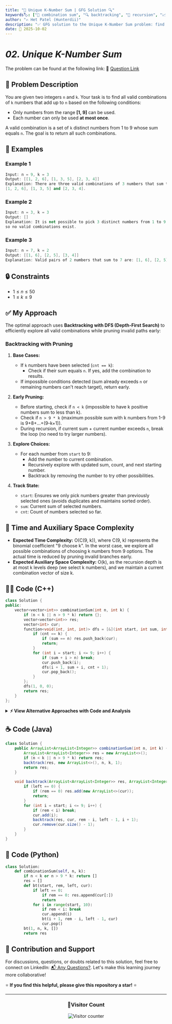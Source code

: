 ```yaml
---
title: "🔢 Unique K-Number Sum | GFG Solution 🔍"  
keywords🏷️: ["🔢 combination sum", "🔍 backtracking", "📍 recursion", "📈 DFS", "📘 GFG", "🏁 competitive programming", "📚 DSA"]  
author: "✍️ Het Patel (Hunterdii)"  
description: "✅ GFG solution to the Unique K-Number Sum problem: find all valid combinations of k distinct numbers from 1-9 that sum to n using backtracking and DFS techniques. 🚀"  
date: 📅 2025-10-02  
---
```


# *02. Unique K-Number Sum*

The problem can be found at the following link: 🔗 [Question Link](https://www.geeksforgeeks.org/problems/combination-sum-iii--111703/1)

## **🧩 Problem Description**

You are given two integers `n` and `k`. Your task is to find all valid combinations of `k` numbers that add up to `n` based on the following conditions:

- Only numbers from the range **[1, 9]** can be used.
- Each number can only be used **at most once**.

A valid combination is a set of `k` distinct numbers from 1 to 9 whose sum equals `n`. The goal is to return all such combinations.

## **📘 Examples**

### Example 1

```cpp
Input: n = 9, k = 3
Output: [[1, 2, 6], [1, 3, 5], [2, 3, 4]]
Explanation: There are three valid combinations of 3 numbers that sum to 9: 
[1, 2, 6], [1, 3, 5] and [2, 3, 4].
```

### Example 2

```cpp
Input: n = 3, k = 3
Output: []
Explanation: It is not possible to pick 3 distinct numbers from 1 to 9 that sum to 3, 
so no valid combinations exist.
```

### Example 3

```cpp
Input: n = 7, k = 2
Output: [[1, 6], [2, 5], [3, 4]]
Explanation: Valid pairs of 2 numbers that sum to 7 are: [1, 6], [2, 5], and [3, 4].
```

## **🔒 Constraints**

* $1 \le n \le 50$
* $1 \le k \le 9$

## **✅ My Approach**

The optimal approach uses **Backtracking with DFS (Depth-First Search)** to efficiently explore all valid combinations while pruning invalid paths early:

### **Backtracking with Pruning**

1. **Base Cases:**
   * If `k` numbers have been selected (`cnt == k`):
     * Check if their sum equals `n`. If yes, add the combination to results.
   * If impossible conditions detected (sum already exceeds `n` or remaining numbers can't reach target), return early.

2. **Early Pruning:**
   * Before starting, check if `n < k` (impossible to have k positive numbers sum to less than k).
   * Check if `n > 9 * k` (maximum possible sum with k numbers from 1-9 is 9+8+...+(9-k+1)).
   * During recursion, if current sum + current number exceeds `n`, break the loop (no need to try larger numbers).

3. **Explore Choices:**
   * For each number from `start` to 9:
     * Add the number to current combination.
     * Recursively explore with updated sum, count, and next starting number.
     * Backtrack by removing the number to try other possibilities.

4. **Track State:**
   * `start`: Ensures we only pick numbers greater than previously selected ones (avoids duplicates and maintains sorted order).
   * `sum`: Current sum of selected numbers.
   * `cnt`: Count of numbers selected so far.

## 📝 Time and Auxiliary Space Complexity

* **Expected Time Complexity:** O(C(9, k)), where C(9, k) represents the binomial coefficient "9 choose k". In the worst case, we explore all possible combinations of choosing k numbers from 9 options. The actual time is reduced by pruning invalid branches early.
* **Expected Auxiliary Space Complexity:** O(k), as the recursion depth is at most k levels deep (we select k numbers), and we maintain a current combination vector of size k.

## **🧑‍💻 Code (C++)**

```cpp
class Solution {
public:
    vector<vector<int>> combinationSum(int n, int k) {
        if (n < k || n > 9 * k) return {};
        vector<vector<int>> res;
        vector<int> cur;
        function<void(int, int, int)> dfs = [&](int start, int sum, int cnt) {
            if (cnt == k) {
                if (sum == n) res.push_back(cur);
                return;
            }
            for (int i = start; i <= 9; i++) {
                if (sum + i > n) break;
                cur.push_back(i);
                dfs(i + 1, sum + i, cnt + 1);
                cur.pop_back();
            }
        };
        dfs(1, 0, 0);
        return res;
    }
};
```

<details>
<summary><b>⚡ View Alternative Approaches with Code and Analysis</b></summary>

## 📊 **2️⃣ Iterative Bitmask Approach**

### 💡 Algorithm Steps:

1. Generate all possible subsets using bitmask from 0 to 2^9 - 1.
2. For each bitmask, count set bits and calculate sum of corresponding digits.
3. Check if count equals k and sum equals n simultaneously.
4. Add valid combinations to result maintaining sorted order.

```cpp
class Solution {
public:
    vector<vector<int>> combinationSum(int n, int k) {
        vector<vector<int>> res;
        for (int mask = 0; mask < 512; mask++) {
            if (__builtin_popcount(mask) != k) continue;
            int sum = 0;
            vector<int> cur;
            for (int i = 0; i < 9; i++) {
                if (mask & (1 << i)) {
                    cur.push_back(i + 1);
                    sum += i + 1;
                }
            }
            if (sum == n) res.push_back(cur);
        }
        return res;
    }
};
```

### 📝 **Complexity Analysis:**

* **Time:** ⏱️ O(2^9 × 9) = O(4608) - Constant time for checking all subsets
* **Auxiliary Space:** 💾 O(k) - Space for current combination

### ✅ **Why This Approach?**

* No recursion overhead or stack space needed
* Guaranteed to explore all valid combinations
* Predictable constant time performance


## 🆚 **🔍 Comparison of Approaches**

| 🚀 **Approach**                    | ⏱️ **Time Complexity** | 💾 **Space Complexity** | ✅ **Pros**                        | ⚠️ **Cons**                           |
| ---------------------------------- | ---------------------- | ----------------------- | --------------------------------- | ------------------------------------- |
| 🌲 **Backtracking DFS**           | 🟢 O(C(9,k))           | 🟢 O(k)                 | 🚀 Clean and intuitive            | 🔄 Recursion overhead                |
| 🎭 **Bitmask Iteration**          | 🟢 O(512)              | 🟢 O(k)                 | 📊 Constant time guarantee        | 💾 Checks invalid combinations       |

### 🏆 **Best Choice Recommendation**

| 🎯 **Scenario**                                    | 🎖️ **Recommended Approach**          | 🔥 **Performance Rating** |
| -------------------------------------------------- | ------------------------------------- | ------------------------- |
| 🏅 **Interview/Clean code**                        | 🥇 **Backtracking DFS**              | ★★★★★                     |
| 📖 **Small constraints guaranteed**                | 🥈 **Bitmask Iteration**             | ★★★★☆                     |

</details>

## **☕ Code (Java)**

```java
class Solution {
    public ArrayList<ArrayList<Integer>> combinationSum(int n, int k) {
        ArrayList<ArrayList<Integer>> res = new ArrayList<>();
        if (n < k || n > 9 * k) return res;
        backtrack(res, new ArrayList<>(), n, k, 1);
        return res;
    }
    
    void backtrack(ArrayList<ArrayList<Integer>> res, ArrayList<Integer> cur, int rem, int left, int start) {
        if (left == 0) {
            if (rem == 0) res.add(new ArrayList<>(cur));
            return;
        }
        for (int i = start; i <= 9; i++) {
            if (rem < i) break;
            cur.add(i);
            backtrack(res, cur, rem - i, left - 1, i + 1);
            cur.remove(cur.size() - 1);
        }
    }
}
```

## **🐍 Code (Python)**

```python
class Solution:
    def combinationSum(self, n, k):
        if n < k or n > 9 * k: return []
        res = []
        def bt(start, rem, left, cur):
            if left == 0:
                if rem == 0: res.append(cur[:])
                return
            for i in range(start, 10):
                if rem < i: break
                cur.append(i)
                bt(i + 1, rem - i, left - 1, cur)
                cur.pop()
        bt(1, n, k, [])
        return res
```


## 🧠 Contribution and Support

For discussions, questions, or doubts related to this solution, feel free to connect on LinkedIn: [📬 Any Questions?](https://www.linkedin.com/in/patel-hetkumar-sandipbhai-8b110525a/). Let's make this learning journey more collaborative!

⭐ **If you find this helpful, please give this repository a star!** ⭐

---

<div align="center">
  <h3><b>📍Visitor Count</b></h3>
</div>

<p align="center">
  <img src="https://visitor-badge.laobi.icu/badge?page_id=Hunterdii.GeeksforGeeks-POTD" alt="Visitor counter" />
</p>
